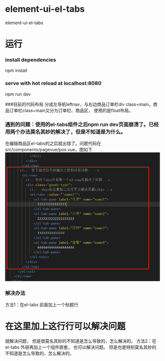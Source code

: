 # element-ui-el-tabs
element-ui-el-tabs 

# 运行
### install dependencies
npm install

### serve with hot reload at localhost:8080
npm run dev


###目前的代码布局
分成左导航leftnav，与右边商品订单栏div class=main，商品订单栏class=main又分为订单栏、商品区，
使用的是float布局。


### 遇到的问题：使用的el-tabs组件之后npm run dev页面崩溃了。已经用两个办法莫名其妙的解决了，但是不知道是为什么。
在编辑商品区el-tabs的之后就出错了。问题代码在src/components/pagevue/pos.vue，图如下
![bug](http://github.com/xiaomizhou66/element-ui-el-tabs/raw/master/src/assets/bug.png)

### 解决办法
方法1：在el-tabs 前面加上一个标题行<h1>在这里加上这行行可以解决问题</h1> 就解决问题，
      但是很莫名其妙的不知道是怎么导致的，怎么解决的。
方法2：在el-tabs 外层再加上一个组件嵌套，<el-row></el-row> 也可以解决问题。
      但是也是特别莫名其妙的不知道是怎么导致的，怎么解决的。
